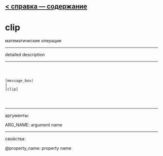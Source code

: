 [< справка — содержание](ceammc_lib.html)
---

# clip


математические операции

---

detailed description
<br>


---


```



[message_box(                                 
|
[clip]


            
```

---
аргументы:

ARG_NAME: argument name<br>

---
свойства:

@property_name: property name<br>

